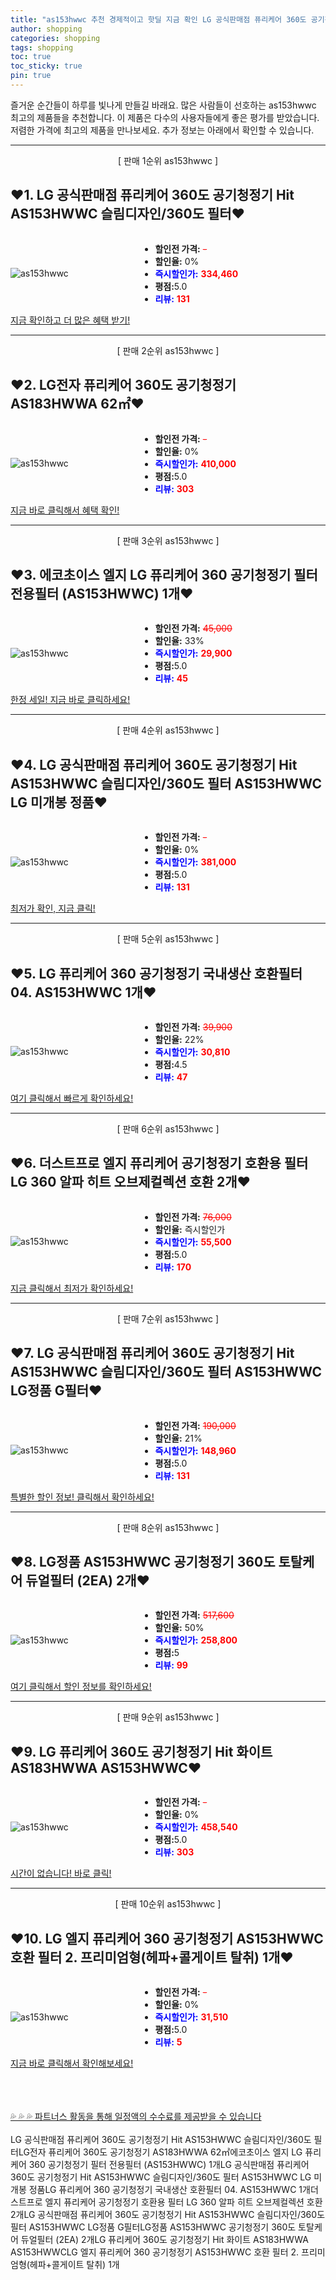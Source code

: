 ```yaml
---
title: "as153hwwc 추천 경제적이고 핫딜 지금 확인 LG 공식판매점 퓨리케어 360도 공기청정기"
author: shopping
categories: shopping
tags: shopping
toc: true
toc_sticky: true
pin: true
---
```

즐거운 순간들이 하루를 빛나게 만들길 바래요. 많은 사람들이 선호하는 as153hwwc 최고의 제품들을 추천합니다. 이 제품은 다수의 사용자들에게 좋은 평가를 받았습니다. 저렴한 가격에 최고의 제품을 만나보세요. 추가 정보는 아래에서 확인할 수 있습니다.

---
<p class="toplist" style="margin: 0 auto; display: block; width: fit-content;">[ 판매 1순위 as153hwwc ]</p>

<h2><strong>❤️1. LG 공식판매점 퓨리케어 360도 공기청정기 Hit AS153HWWC 슬림디자인/360도 필터❤️</strong></h2>

<div style="display: flex; align-items: center;">
    <div style="flex: 0.4;">
        <img src="https://thumbnail6.coupangcdn.com/thumbnails/remote/230x230ex/image/vendor_inventory/8a51/3096651271e8578156f36e68112c950bc072087d7a57605ff96986a30448.png" alt="as153hwwc" style="max-width: 100%;">
    </div>
    <div style="flex: 0.6; margin-left: 10px;">
        <ul>
            <li><strong>할인전 가격:</strong> <del style="color: red;">-</del></li>
            <li><strong>할인율:</strong> 0%</li>
            <li><span style='color:blue'><strong>즉시할인가:</strong></span> <span style='color:red'><strong>334,460</strong></span></li>
            <li><strong>평점:</strong>5.0</li>
            <li><span style='color:blue'><strong>리뷰:</strong></span> <span style='color:red'><strong>131</strong></span></li>
        </ul>
    </div>
</div>
<div class="center">
    <a href="https://selin100587001.github.io?lptag=AF9450613&subid=githubio&pageKey=7291933753&traceid=V0-153&itemId=18639707084&vendorItemId=90782145837" class="myButton">
        지금 확인하고 더 많은 혜택 받기!
    </a>
</div>


---
<p class="toplist" style="margin: 0 auto; display: block; width: fit-content;">[ 판매 2순위 as153hwwc ]</p>

<h2><strong>❤️2. LG전자 퓨리케어 360도 공기청정기 AS183HWWA 62㎡❤️</strong></h2>

<div style="display: flex; align-items: center;">
    <div style="flex: 0.4;">
        <img src="https://thumbnail10.coupangcdn.com/thumbnails/remote/230x230ex/image/retail/images/2023/04/27/17/2/32e7a1c5-bdf5-400c-b379-708c62cd4c94.jpg" alt="as153hwwc" style="max-width: 100%;">
    </div>
    <div style="flex: 0.6; margin-left: 10px;">
        <ul>
            <li><strong>할인전 가격:</strong> <del style="color: red;">-</del></li>
            <li><strong>할인율:</strong> 0%</li>
            <li><span style='color:blue'><strong>즉시할인가:</strong></span> <span style='color:red'><strong>410,000</strong></span></li>
            <li><strong>평점:</strong>5.0</li>
            <li><span style='color:blue'><strong>리뷰:</strong></span> <span style='color:red'><strong>303</strong></span></li>
        </ul>
    </div>
</div>
<div class="center">
    <a href="https://selin100587001.github.io?lptag=AF9450613&subid=githubio&pageKey=7298125487&traceid=V0-153&itemId=18668748683&vendorItemId=85803154505" class="myButton">
        지금 바로 클릭해서 혜택 확인!
    </a>
</div>


---
<p class="toplist" style="margin: 0 auto; display: block; width: fit-content;">[ 판매 3순위 as153hwwc ]</p>

<h2><strong>❤️3. 에코초이스 엘지 LG 퓨리케어 360 공기청정기 필터 전용필터 (AS153HWWC) 1개❤️</strong></h2>

<div style="display: flex; align-items: center;">
    <div style="flex: 0.4;">
        <img src="https://thumbnail6.coupangcdn.com/thumbnails/remote/230x230ex/image/vendor_inventory/f6aa/dd5d50aa5699414803e663b61f79a9289b1c0e9f3b87753c44bfecadac12.jpg" alt="as153hwwc" style="max-width: 100%;">
    </div>
    <div style="flex: 0.6; margin-left: 10px;">
        <ul>
            <li><strong>할인전 가격:</strong> <del style="color: red;">45,000</del></li>
            <li><strong>할인율:</strong> 33%</li>
            <li><span style='color:blue'><strong>즉시할인가:</strong></span> <span style='color:red'><strong>29,900</strong></span></li>
            <li><strong>평점:</strong>5.0</li>
            <li><span style='color:blue'><strong>리뷰:</strong></span> <span style='color:red'><strong>45</strong></span></li>
        </ul>
    </div>
</div>
<div class="center">
    <a href="https://selin100587001.github.io?lptag=AF9450613&subid=githubio&pageKey=7789797725&traceid=V0-153&itemId=21076442995&vendorItemId=88134840806" class="myButton">
        한정 세일! 지금 바로 클릭하세요!
    </a>
</div>


---
<p class="toplist" style="margin: 0 auto; display: block; width: fit-content;">[ 판매 4순위 as153hwwc ]</p>

<h2><strong>❤️4. LG 공식판매점 퓨리케어 360도 공기청정기 Hit AS153HWWC 슬림디자인/360도 필터 AS153HWWC LG 미개봉 정품❤️</strong></h2>

<div style="display: flex; align-items: center;">
    <div style="flex: 0.4;">
        <img src="https://thumbnail7.coupangcdn.com/thumbnails/remote/230x230ex/image/vendor_inventory/8402/d873b394ceb453068947033a604024c428c94fae953ab0c832a33ec2b55b.JPG" alt="as153hwwc" style="max-width: 100%;">
    </div>
    <div style="flex: 0.6; margin-left: 10px;">
        <ul>
            <li><strong>할인전 가격:</strong> <del style="color: red;">-</del></li>
            <li><strong>할인율:</strong> 0%</li>
            <li><span style='color:blue'><strong>즉시할인가:</strong></span> <span style='color:red'><strong>381,000</strong></span></li>
            <li><strong>평점:</strong>5.0</li>
            <li><span style='color:blue'><strong>리뷰:</strong></span> <span style='color:red'><strong>131</strong></span></li>
        </ul>
    </div>
</div>
<div class="center">
    <a href="https://selin100587001.github.io?lptag=AF9450613&subid=githubio&pageKey=7291933753&traceid=V0-153&itemId=21426141927&vendorItemId=88482274747" class="myButton">
        최저가 확인, 지금 클릭!
    </a>
</div>


---
<p class="toplist" style="margin: 0 auto; display: block; width: fit-content;">[ 판매 5순위 as153hwwc ]</p>

<h2><strong>❤️5. LG 퓨리케어 360 공기청정기 국내생산 호환필터 04. AS153HWWC 1개❤️</strong></h2>

<div style="display: flex; align-items: center;">
    <div style="flex: 0.4;">
        <img src="https://thumbnail7.coupangcdn.com/thumbnails/remote/230x230ex/image/vendor_inventory/687e/7258481f795780946318e7fe47f692341d995849edc6348b9f5c9c536080.jpg" alt="as153hwwc" style="max-width: 100%;">
    </div>
    <div style="flex: 0.6; margin-left: 10px;">
        <ul>
            <li><strong>할인전 가격:</strong> <del style="color: red;">39,900</del></li>
            <li><strong>할인율:</strong> 22%</li>
            <li><span style='color:blue'><strong>즉시할인가:</strong></span> <span style='color:red'><strong>30,810</strong></span></li>
            <li><strong>평점:</strong>4.5</li>
            <li><span style='color:blue'><strong>리뷰:</strong></span> <span style='color:red'><strong>47</strong></span></li>
        </ul>
    </div>
</div>
<div class="center">
    <a href="https://selin100587001.github.io?lptag=AF9450613&subid=githubio&pageKey=7600033975&traceid=V0-153&itemId=20102411853&vendorItemId=87438161582" class="myButton">
        여기 클릭해서 빠르게 확인하세요!
    </a>
</div>


---
<p class="toplist" style="margin: 0 auto; display: block; width: fit-content;">[ 판매 6순위 as153hwwc ]</p>

<h2><strong>❤️6. 더스트프로 엘지 퓨리케어 공기청정기 호환용 필터 LG 360 알파 히트 오브제컬렉션 호환 2개❤️</strong></h2>

<div style="display: flex; align-items: center;">
    <div style="flex: 0.4;">
        <img src="https://thumbnail6.coupangcdn.com/thumbnails/remote/230x230ex/image/vendor_inventory/ab20/e5824add52174bee8d5a9c772a6924f7028a163f332e4eb9763ab52082d3.jpg" alt="as153hwwc" style="max-width: 100%;">
    </div>
    <div style="flex: 0.6; margin-left: 10px;">
        <ul>
            <li><strong>할인전 가격:</strong> <del style="color: red;">76,000</del></li>
            <li><strong>할인율:</strong> 즉시할인가</li>
            <li><span style='color:blue'><strong>즉시할인가:</strong></span> <span style='color:red'><strong>55,500</strong></span></li>
            <li><strong>평점:</strong>5.0</li>
            <li><span style='color:blue'><strong>리뷰:</strong></span> <span style='color:red'><strong>170</strong></span></li>
        </ul>
    </div>
</div>
<div class="center">
    <a href="https://selin100587001.github.io?lptag=AF9450613&subid=githubio&pageKey=7589651083&traceid=V0-153&itemId=19302633986&vendorItemId=87110455245" class="myButton">
        지금 클릭해서 최저가 확인하세요!
    </a>
</div>


---
<p class="toplist" style="margin: 0 auto; display: block; width: fit-content;">[ 판매 7순위 as153hwwc ]</p>

<h2><strong>❤️7. LG 공식판매점 퓨리케어 360도 공기청정기 Hit AS153HWWC 슬림디자인/360도 필터 AS153HWWC LG정품 G필터❤️</strong></h2>

<div style="display: flex; align-items: center;">
    <div style="flex: 0.4;">
        <img src="https://thumbnail6.coupangcdn.com/thumbnails/remote/230x230ex/image/vendor_inventory/c6f5/aaf193a3be8a1ae40d0884277bf7111e0c7f851f166148ad4aee6799699e.jpg" alt="as153hwwc" style="max-width: 100%;">
    </div>
    <div style="flex: 0.6; margin-left: 10px;">
        <ul>
            <li><strong>할인전 가격:</strong> <del style="color: red;">190,000</del></li>
            <li><strong>할인율:</strong> 21%</li>
            <li><span style='color:blue'><strong>즉시할인가:</strong></span> <span style='color:red'><strong>148,960</strong></span></li>
            <li><strong>평점:</strong>5.0</li>
            <li><span style='color:blue'><strong>리뷰:</strong></span> <span style='color:red'><strong>131</strong></span></li>
        </ul>
    </div>
</div>
<div class="center">
    <a href="https://selin100587001.github.io?lptag=AF9450613&subid=githubio&pageKey=7291933753&traceid=V0-153&itemId=23409595426&vendorItemId=90436697958" class="myButton">
        특별한 할인 정보! 클릭해서 확인하세요!
    </a>
</div>


---
<p class="toplist" style="margin: 0 auto; display: block; width: fit-content;">[ 판매 8순위 as153hwwc ]</p>

<h2><strong>❤️8. LG정품 AS153HWWC 공기청정기 360도 토탈케어 듀얼필터 (2EA) 2개❤️</strong></h2>

<div style="display: flex; align-items: center;">
    <div style="flex: 0.4;">
        <img src="https://thumbnail6.coupangcdn.com/thumbnails/remote/230x230ex/image/vendor_inventory/9fbb/81e0b1116dead28cb893f4bcf62179f5fa83b40ac7798eafcc75a0dd961c.jpg" alt="as153hwwc" style="max-width: 100%;">
    </div>
    <div style="flex: 0.6; margin-left: 10px;">
        <ul>
            <li><strong>할인전 가격:</strong> <del style="color: red;">517,600</del></li>
            <li><strong>할인율:</strong> 50%</li>
            <li><span style='color:blue'><strong>즉시할인가:</strong></span> <span style='color:red'><strong>258,800</strong></span></li>
            <li><strong>평점:</strong>5</li>
            <li><span style='color:blue'><strong>리뷰:</strong></span> <span style='color:red'><strong>99</strong></span></li>
        </ul>
    </div>
</div>
<div class="center">
    <a href="https://selin100587001.github.io?lptag=AF9450613&subid=githubio&pageKey=8243672552&traceid=V0-153&itemId=20863374765&vendorItemId=90767356558" class="myButton">
        여기 클릭해서 할인 정보를 확인하세요!
    </a>
</div>


---
<p class="toplist" style="margin: 0 auto; display: block; width: fit-content;">[ 판매 9순위 as153hwwc ]</p>

<h2><strong>❤️9. LG 퓨리케어 360도 공기청정기 Hit 화이트 AS183HWWA AS153HWWC❤️</strong></h2>

<div style="display: flex; align-items: center;">
    <div style="flex: 0.4;">
        <img src="https://thumbnail7.coupangcdn.com/thumbnails/remote/230x230ex/image/vendor_inventory/983d/3d635abc1629a1bc19b7d80af0131e55494dee49bfd4d21ac2b1fece6fc5.png" alt="as153hwwc" style="max-width: 100%;">
    </div>
    <div style="flex: 0.6; margin-left: 10px;">
        <ul>
            <li><strong>할인전 가격:</strong> <del style="color: red;">-</del></li>
            <li><strong>할인율:</strong> 0%</li>
            <li><span style='color:blue'><strong>즉시할인가:</strong></span> <span style='color:red'><strong>458,540</strong></span></li>
            <li><strong>평점:</strong>5.0</li>
            <li><span style='color:blue'><strong>리뷰:</strong></span> <span style='color:red'><strong>303</strong></span></li>
        </ul>
    </div>
</div>
<div class="center">
    <a href="https://selin100587001.github.io?lptag=AF9450613&subid=githubio&pageKey=7298125487&traceid=V0-153&itemId=23425327194&vendorItemId=90574700063" class="myButton">
        시간이 없습니다! 바로 클릭!
    </a>
</div>


---
<p class="toplist" style="margin: 0 auto; display: block; width: fit-content;">[ 판매 10순위 as153hwwc ]</p>

<h2><strong>❤️10. LG 엘지 퓨리케어 360 공기청정기 AS153HWWC 호환 필터 2. 프리미엄형(헤파+콜게이트 탈취) 1개❤️</strong></h2>

<div style="display: flex; align-items: center;">
    <div style="flex: 0.4;">
        <img src="https://thumbnail10.coupangcdn.com/thumbnails/remote/230x230ex/image/vendor_inventory/62f9/3d0aa420659acc6091ed141224ecdde340883d736dca6aa27412f9308855.jpg" alt="as153hwwc" style="max-width: 100%;">
    </div>
    <div style="flex: 0.6; margin-left: 10px;">
        <ul>
            <li><strong>할인전 가격:</strong> <del style="color: red;">-</del></li>
            <li><strong>할인율:</strong> 0%</li>
            <li><span style='color:blue'><strong>즉시할인가:</strong></span> <span style='color:red'><strong>31,510</strong></span></li>
            <li><strong>평점:</strong>5.0</li>
            <li><span style='color:blue'><strong>리뷰:</strong></span> <span style='color:red'><strong>5</strong></span></li>
        </ul>
    </div>
</div>
<div class="center">
    <a href="https://selin100587001.github.io?lptag=AF9450613&subid=githubio&pageKey=7518664184&traceid=V0-153&itemId=19715363356&vendorItemId=86819634601" class="myButton">
        지금 바로 클릭해서 확인해보세요!
    </a>
</div>

<br><br><br>[💦 💦 💦 파트너스 활동을 통해 일정액의 수수료를 제공받을 수 있습니다](https://link.coupang.com/a/bcpT2c)<br><br>LG 공식판매점 퓨리케어 360도 공기청정기 Hit AS153HWWC 슬림디자인/360도 필터LG전자 퓨리케어 360도 공기청정기 AS183HWWA 62㎡에코초이스 엘지 LG 퓨리케어 360 공기청정기 필터 전용필터 (AS153HWWC) 1개LG 공식판매점 퓨리케어 360도 공기청정기 Hit AS153HWWC 슬림디자인/360도 필터 AS153HWWC LG 미개봉 정품LG 퓨리케어 360 공기청정기 국내생산 호환필터 04. AS153HWWC 1개더스트프로 엘지 퓨리케어 공기청정기 호환용 필터 LG 360 알파 히트 오브제컬렉션 호환 2개LG 공식판매점 퓨리케어 360도 공기청정기 Hit AS153HWWC 슬림디자인/360도 필터 AS153HWWC LG정품 G필터LG정품 AS153HWWC 공기청정기 360도 토탈케어 듀얼필터 (2EA) 2개LG 퓨리케어 360도 공기청정기 Hit 화이트 AS183HWWA AS153HWWCLG 엘지 퓨리케어 360 공기청정기 AS153HWWC 호환 필터 2. 프리미엄형(헤파+콜게이트 탈취) 1개